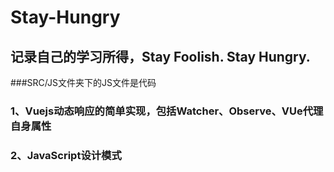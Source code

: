 # Stay-Hungry
## 记录自己的学习所得，Stay Foolish. Stay Hungry.

###SRC/JS文件夹下的JS文件是代码

### 1、Vuejs动态响应的简单实现，包括Watcher、Observe、VUe代理自身属性

### 2、JavaScript设计模式